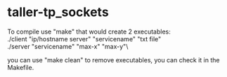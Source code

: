 # taller-tp_sockets
To compile use "make" that would create 2 executables:\
./client "ip/hostname server" "servicename" "txt file"\
./server "servicename" "max-x" "max-y"\

you can use "make clean" to remove executables, you can check it in the Makefile.
